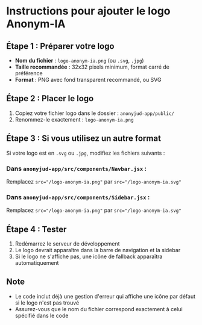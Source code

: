 # Instructions pour ajouter le logo Anonym-IA

## Étape 1 : Préparer votre logo
- **Nom du fichier** : `logo-anonym-ia.png` (ou `.svg`, `.jpg`)
- **Taille recommandée** : 32x32 pixels minimum, format carré de préférence
- **Format** : PNG avec fond transparent recommandé, ou SVG

## Étape 2 : Placer le logo
1. Copiez votre fichier logo dans le dossier : `anonyjud-app/public/`
2. Renommez-le exactement : `logo-anonym-ia.png`

## Étape 3 : Si vous utilisez un autre format
Si votre logo est en `.svg` ou `.jpg`, modifiez les fichiers suivants :

### Dans `anonyjud-app/src/components/Navbar.jsx` :
Remplacez `src="/logo-anonym-ia.png"` par `src="/logo-anonym-ia.svg"`

### Dans `anonyjud-app/src/components/Sidebar.jsx` :
Remplacez `src="/logo-anonym-ia.png"` par `src="/logo-anonym-ia.svg"`

## Étape 4 : Tester
1. Redémarrez le serveur de développement
2. Le logo devrait apparaître dans la barre de navigation et la sidebar
3. Si le logo ne s'affiche pas, une icône de fallback apparaîtra automatiquement

## Note
- Le code inclut déjà une gestion d'erreur qui affiche une icône par défaut si le logo n'est pas trouvé
- Assurez-vous que le nom du fichier correspond exactement à celui spécifié dans le code 